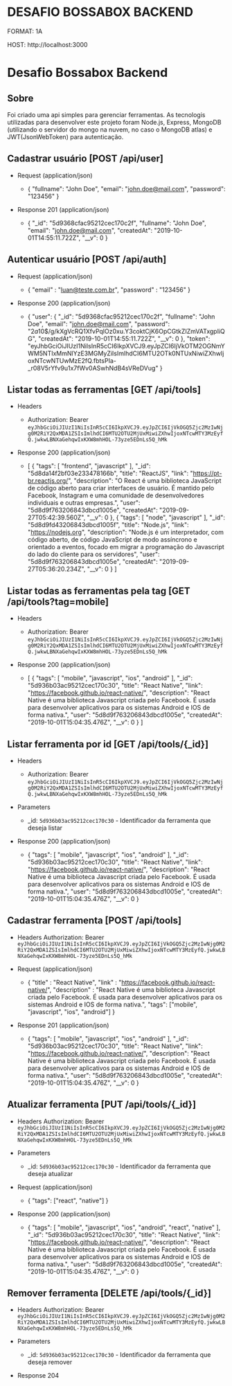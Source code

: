 # DESAFIO BOSSABOX BACKEND

FORMAT: 1A

HOST: http://localhost:3000

# Desafio Bossabox Backend

## Sobre

Foi criado uma api simples para gerenciar ferramentas. As tecnologis utilizadas para desenvolver este projeto foram Node.js, Express, MongoDB (utilizando o servidor do mongo na nuvem, no caso o MongoDB atlas) e JWT(JsonWebToken) para autenticação.

## Cadastrar usuário [POST /api/user]

+ Request (application/json)
    +   {
            "fullname": "John Doe",
            "email": "john.doe@mail.com",
            "password": "123456"
        }

+ Response 201 (application/json)
    +   {
            "_id": "5d9368cfac95212cec170c2f",
            "fullname": "John Doe",
            "email": "john.doe@mail.com",
            "createdAt": "2019-10-01T14:55:11.722Z",
            "__v": 0
        }

## Autenticar usuário [POST /api/auth]

+ Request (application/json)
    +   {
            "email" : "luan@teste.com.br",
            "password" : "123456"
        }

+ Response 200 (application/json)
    +   {
            "user": {
                "_id": "5d9368cfac95212cec170c2f",
                "fullname": "John Doe",
                "email": "john.doe@mail.com",
                "password": "$2a$10$/g/kXgVcRQ1XfvPqlOz0xu.Y3coktCjK6OpCGtkZIZmVATxgpIiQG",
                "createdAt": "2019-10-01T14:55:11.722Z",
                "__v": 0
            },
            "token": "eyJhbGciOiJIUzI1NiIsInR5cCI6IkpXVCJ9.eyJpZCI6IjVkOTM2OGNmYWM5NTIxMmNlYzE3MGMyZiIsImlhdCI6MTU2OTk0NTUxNiwiZXhwIjoxNTcwNTUwMzE2fQ.fbtsPIa-_r08V5rYfv9u1x7fWv0ASwhNdB4sVReDVug"
        }


## Listar todas as ferramentas [GET /api/tools]

+ Headers
    + Authorization: Bearer `eyJhbGciOiJIUzI1NiIsInR5cCI6IkpXVCJ9.eyJpZCI6IjVkOGQ5Zjc2MzIwNjg0M2RiY2QxMDA1ZSIsImlhdCI6MTU2OTU2MjUxMiwiZXhwIjoxNTcwMTY3MzEyfQ.jwkwLBNXaGehqwIxKXW8mhHOL-73yze5EDnLs5Q_hMk`

+ Response 200 (application/json)
    +   [
            {
                "tags": [
                    "frontend",
                    "javascript"
                ],
                "_id": "5d8da14f2bf03e233478166b",
                "title": "ReactJS",
                "link": "https://pt-br.reactjs.org/",
                "description": "O React é uma biblioteca JavaScript de código aberto para criar interfaces de usuário. É mantido pelo Facebook, Instagram e uma comunidade de desenvolvedores individuais e outras empresas.",
                "user": "5d8d9f763206843dbcd1005e",
                "createdAt": "2019-09-27T05:42:39.560Z",
                "__v": 0
            },
            {
                "tags": [
                    "node",
                    "javascript"
                ],
                "_id": "5d8d9fd43206843dbcd1005f",
                "title": "Node.js",
                "link": "https://nodejs.org",
                "description": "Node.js é um interpretador, com código aberto, de código JavaScript de modo assíncrono e orientado a eventos, focado em migrar a programação do Javascript do lado do cliente para os servidores",
                "user": "5d8d9f763206843dbcd1005e",
                "createdAt": "2019-09-27T05:36:20.234Z",
                "__v": 0
            }
        ]

## Listar todas as ferramentas pela tag [GET /api/tools?tag=mobile]

+ Headers
    + Authorization: Bearer `eyJhbGciOiJIUzI1NiIsInR5cCI6IkpXVCJ9.eyJpZCI6IjVkOGQ5Zjc2MzIwNjg0M2RiY2QxMDA1ZSIsImlhdCI6MTU2OTU2MjUxMiwiZXhwIjoxNTcwMTY3MzEyfQ.jwkwLBNXaGehqwIxKXW8mhHOL-73yze5EDnLs5Q_hMk`

+ Response 200 (application/json)
    +   [
            {
                "tags": [
                    "mobile",
                    "javascript",
                    "ios",
                    "android"
                ],
                "_id": "5d936b03ac95212cec170c30",
                "title": "React Native",
                "link": "https://facebook.github.io/react-native/",
                "description": "React Native é uma biblioteca Javascript criada pelo Facebook. É usada para desenvolver aplicativos para os sistemas Android e IOS de forma nativa.",
                "user": "5d8d9f763206843dbcd1005e",
                "createdAt": "2019-10-01T15:04:35.476Z",
                "__v": 0
            }
        ]

## Listar ferramenta por id [GET /api/tools/{_id}]

+ Headers
    + Authorization: Bearer `eyJhbGciOiJIUzI1NiIsInR5cCI6IkpXVCJ9.eyJpZCI6IjVkOGQ5Zjc2MzIwNjg0M2RiY2QxMDA1ZSIsImlhdCI6MTU2OTU2MjUxMiwiZXhwIjoxNTcwMTY3MzEyfQ.jwkwLBNXaGehqwIxKXW8mhHOL-73yze5EDnLs5Q_hMk`

+ Parameters
    + _id: `5d936b03ac95212cec170c30` - Identificador da ferramenta que deseja listar

+ Response 200 (application/json)
    +   {
            "tags": [
                "mobile",
                "javascript",
                "ios",
                "android"
            ],
            "_id": "5d936b03ac95212cec170c30",
            "title": "React Native",
            "link": "https://facebook.github.io/react-native/",
            "description": "React Native é uma biblioteca Javascript criada pelo Facebook. É usada para desenvolver aplicativos para os sistemas Android e IOS de forma nativa.",
            "user": "5d8d9f763206843dbcd1005e",
            "createdAt": "2019-10-01T15:04:35.476Z",
            "__v": 0
        }


## Cadastrar ferramenta [POST /api/tools]

+ Headers
    Authorization: Bearer `eyJhbGciOiJIUzI1NiIsInR5cCI6IkpXVCJ9.eyJpZCI6IjVkOGQ5Zjc2MzIwNjg0M2RiY2QxMDA1ZSIsImlhdCI6MTU2OTU2MjUxMiwiZXhwIjoxNTcwMTY3MzEyfQ.jwkwLBNXaGehqwIxKXW8mhHOL-73yze5EDnLs5Q_hMk`

+ Request (application/json)
    +   {
            "title" : "React Native",
            "link" : "https://facebook.github.io/react-native/",
            "description" : "React Native é uma biblioteca Javascript criada pelo Facebook. É usada para desenvolver aplicativos para os sistemas Android e IOS de forma nativa.",
            "tags": ["mobile", "javascript", "ios", "android"]
        }

+ Response 201 (application/json)
    +   {
            "tags": [
                "mobile",
                "javascript",
                "ios",
                "android"
            ],
            "_id": "5d936b03ac95212cec170c30",
            "title": "React Native",
            "link": "https://facebook.github.io/react-native/",
            "description": "React Native é uma biblioteca Javascript criada pelo Facebook. É usada para desenvolver aplicativos para os sistemas Android e IOS de forma nativa.",
            "user": "5d8d9f763206843dbcd1005e",
            "createdAt": "2019-10-01T15:04:35.476Z",
            "__v": 0
        }

## Atualizar ferramenta [PUT /api/tools/{_id}]

+ Headers
    Authorization: Bearer `eyJhbGciOiJIUzI1NiIsInR5cCI6IkpXVCJ9.eyJpZCI6IjVkOGQ5Zjc2MzIwNjg0M2RiY2QxMDA1ZSIsImlhdCI6MTU2OTU2MjUxMiwiZXhwIjoxNTcwMTY3MzEyfQ.jwkwLBNXaGehqwIxKXW8mhHOL-73yze5EDnLs5Q_hMk`

+ Parameters
    + _id: `5d936b03ac95212cec170c30` - Identificador da ferramenta que deseja atualizar

+ Request (application/json)
    +   {
            "tags": ["react", "native"]
        }

+ Response 200 (application/json)
    +   {
            "tags": [
                "mobile",
                "javascript",
                "ios",
                "android",
                "react",
                "native"
            ],
            "_id": "5d936b03ac95212cec170c30",
            "title": "React Native",
            "link": "https://facebook.github.io/react-native/",
            "description": "React Native é uma biblioteca Javascript criada pelo Facebook. É usada para desenvolver aplicativos para os sistemas Android e IOS de forma nativa.",
            "user": "5d8d9f763206843dbcd1005e",
            "createdAt": "2019-10-01T15:04:35.476Z",
            "__v": 0
        }

## Remover ferramenta [DELETE /api/tools/{_id}]

+ Headers
    Authorization: Bearer `eyJhbGciOiJIUzI1NiIsInR5cCI6IkpXVCJ9.eyJpZCI6IjVkOGQ5Zjc2MzIwNjg0M2RiY2QxMDA1ZSIsImlhdCI6MTU2OTU2MjUxMiwiZXhwIjoxNTcwMTY3MzEyfQ.jwkwLBNXaGehqwIxKXW8mhHOL-73yze5EDnLs5Q_hMk`

+ Parameters
    + _id: `5d936b03ac95212cec170c30` - Identificador da ferramenta que deseja remover

+ Response 204